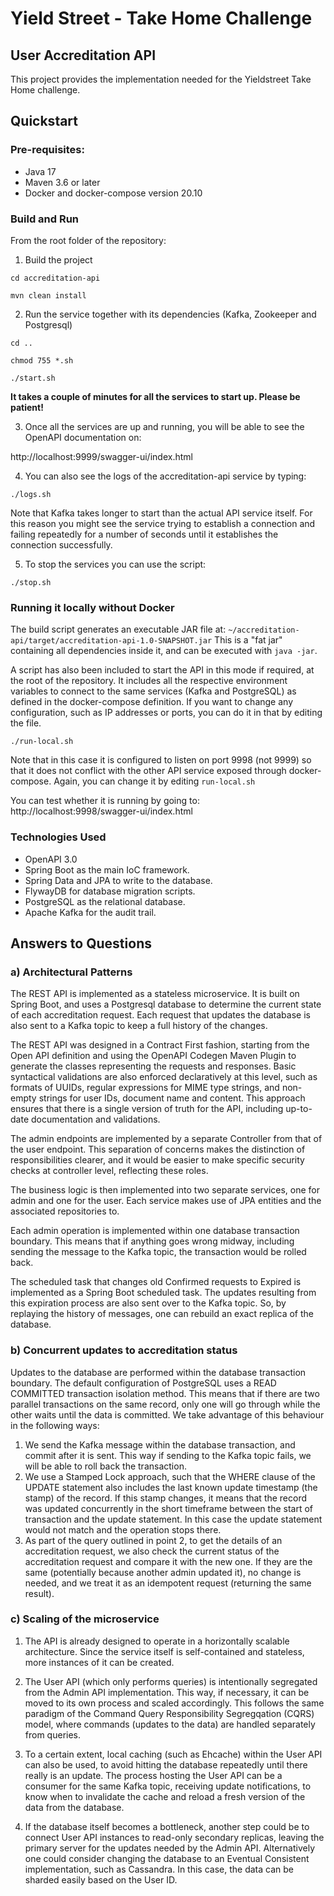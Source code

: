 # Yield Street - Take Home Challenge

## User Accreditation API

This project provides the implementation needed for the Yieldstreet Take Home challenge.

## Quickstart

### Pre-requisites:

- Java 17
- Maven 3.6 or later
- Docker and docker-compose version 20.10

### Build and Run

From the root folder of the repository:

1. Build the project

`cd accreditation-api`

`mvn clean install`

2. Run the service together with its dependencies (Kafka, Zookeeper and Postgresql)

`cd ..`

`chmod 755 *.sh`

`./start.sh`

**It takes a couple of minutes for all the services to start up. Please be patient!**

3. Once all the services are up and running, you will be able to see the OpenAPI documentation on:

http://localhost:9999/swagger-ui/index.html

4. You can also see the logs of the accreditation-api service by typing:

`./logs.sh`

Note that Kafka takes longer to start than the actual API service itself. For this reason you might see the service
trying to establish a connection and failing repeatedly for a number of seconds until it establishes the connection
successfully.

5. To stop the services you can use the script:

`./stop.sh`

### Running it locally without Docker

The build script generates an executable JAR file at: `~/accreditation-api/target/accreditation-api-1.0-SNAPSHOT.jar`
This is a "fat jar" containing all dependencies inside it, and can be executed with `java -jar`.

A script has also been included to start the API in this mode if required, at the root of the repository.
It includes all the respective environment variables to connect to the same services (Kafka and PostgreSQL) as defined
in the docker-compose definition. If you want to change any configuration, such as IP addresses or ports, you can do it in that by editing the file.

`./run-local.sh`

Note that in this case it is configured to listen on port 9998 (not 9999) so that it does not conflict with the other
API service exposed through docker-compose. Again, you can change it by editing `run-local.sh`

You can test whether it is running by going to:
http://localhost:9998/swagger-ui/index.html

### Technologies Used

- OpenAPI 3.0
- Spring Boot as the main IoC framework.
- Spring Data and JPA to write to the database.
- FlywayDB for database migration scripts.
- PostgreSQL as the relational database.
- Apache Kafka for the audit trail.

## Answers to Questions

### a) Architectural Patterns

The REST API is implemented as a stateless microservice. It is built on Spring Boot, and uses a Postgresql database to
determine the current state
of each accreditation request. Each request that updates the database is also sent to a Kafka topic to keep a full
history of the changes.

The REST API was designed in a Contract First fashion, starting from the Open API definition and using the OpenAPI
Codegen Maven Plugin to
generate the classes representing the requests and responses. Basic syntactical validations are also enforced
declaratively at this level,
such as formats of UUIDs, regular expressions for MIME type strings, and non-empty strings for user IDs, document name
and content.
This approach ensures that there is a single version of truth for the API, including up-to-date documentation and
validations.

The admin endpoints are implemented by a separate Controller from that of the user endpoint. This separation of concerns
makes the distinction of
responsibilities clearer, and it would be easier to make specific security checks at controller level, reflecting these
roles.

The business logic is then implemented into two separate services, one for admin and one for the user. Each service
makes use of JPA entities and the associated repositories to.

Each admin operation is implemented within one database transaction boundary. This means that if anything goes wrong
midway, including sending the message to the Kafka topic, the transaction would be rolled back.

The scheduled task that changes old Confirmed requests to Expired is implemented as a Spring Boot scheduled task. The
updates resulting from this
expiration process are also sent over to the Kafka topic. So, by replaying the history of messages, one can rebuild an
exact replica of the database.

### b) Concurrent updates to accreditation status

Updates to the database are performed within the database transaction boundary. The default configuration of PostgreSQL
uses a READ COMMITTED transaction isolation method. This means that if there are two parallel transactions on the same
record, only one will go through while the other waits until the data is committed. We take advantage of this behaviour
in the following ways:

1. We send the Kafka message within the database transaction, and commit after it is sent. This way if sending to the
   Kafka topic fails, we will be able to roll back the transaction.
2. We use a Stamped Lock approach, such that the WHERE clause of the UPDATE statement also includes the last known
   update timestamp (the stamp) of the record.
   If this stamp changes, it means that the record was updated concurrently in the short timeframe between the start of
   transaction and the update statement. In this case the update statement would not match and the operation stops
   there.
3. As part of the query outlined in point 2, to get the details of an accreditation request, we also check the current
   status of the accreditation request and compare it with the new one. If they are the same (potentially because
   another admin updated it), no change is needed, and we treat it as an idempotent request (returning the same result).

### c) Scaling of the microservice

1. The API is already designed to operate in a horizontally scalable architecture. Since the service itself is
   self-contained and stateless, more instances of it can be created.

2. The User API (which only performs queries) is intentionally segregated from the Admin API implementation. This way,
   if necessary, it can be moved to its own process and scaled accordingly. This follows the same paradigm of the
   Command Query Responsibility Segregqation (CQRS) model, where commands (updates to the data) are handled separately
   from queries.

3. To a certain extent, local caching (such as Ehcache) within the User API can also be used, to avoid hitting the
   database repeatedly until there really is an update. The process hosting the User API can be a consumer for the same
   Kafka topic,
   receiving update notifications, to know when to invalidate the cache and reload a fresh version of the data from the
   database.

4. If the database itself becomes a bottleneck, another step could be to connect User API instances to read-only
   secondary replicas, leaving the primary server for the updates needed by the Admin API. Alternatively one could
   consider changing the database to an Eventual Consistent implementation, such as Cassandra. In this case, the data
   can be sharded easily based on the User ID. 




